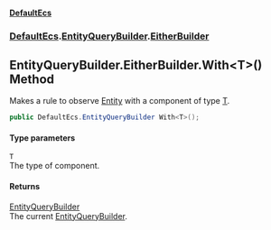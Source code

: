 #### [DefaultEcs](index.md 'index')
### [DefaultEcs](index.md#DefaultEcs 'DefaultEcs').[EntityQueryBuilder](EntityQueryBuilder.md 'DefaultEcs.EntityQueryBuilder').[EitherBuilder](EntityQueryBuilder_EitherBuilder.md 'DefaultEcs.EntityQueryBuilder.EitherBuilder')
## EntityQueryBuilder.EitherBuilder.With&lt;T&gt;() Method
Makes a rule to observe [Entity](Entity.md 'DefaultEcs.Entity') with a component of type [T](EntityQueryBuilder_EitherBuilder_With_T_().md#DefaultEcs_EntityQueryBuilder_EitherBuilder_With_T_()_T 'DefaultEcs.EntityQueryBuilder.EitherBuilder.With&lt;T&gt;().T').  
```csharp
public DefaultEcs.EntityQueryBuilder With<T>();
```
#### Type parameters
<a name='DefaultEcs_EntityQueryBuilder_EitherBuilder_With_T_()_T'></a>
`T`  
The type of component.
  
#### Returns
[EntityQueryBuilder](EntityQueryBuilder.md 'DefaultEcs.EntityQueryBuilder')  
The current [EntityQueryBuilder](EntityQueryBuilder.md 'DefaultEcs.EntityQueryBuilder').
